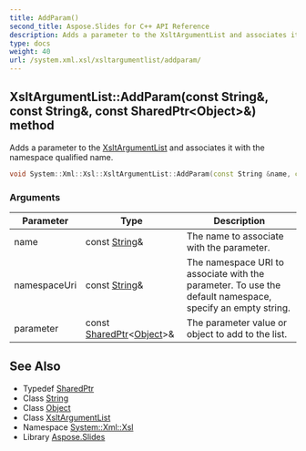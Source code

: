 ```yaml
---
title: AddParam()
second_title: Aspose.Slides for C++ API Reference
description: Adds a parameter to the XsltArgumentList and associates it with the namespace qualified name.
type: docs
weight: 40
url: /system.xml.xsl/xsltargumentlist/addparam/
---
```

## XsltArgumentList::AddParam(const String\&, const String\&, const SharedPtr\<Object\>\&) method


Adds a parameter to the [XsltArgumentList](../) and associates it with the namespace qualified name.

```cpp
void System::Xml::Xsl::XsltArgumentList::AddParam(const String &name, const String &namespaceUri, const SharedPtr<Object> &parameter)
```


### Arguments

| Parameter | Type | Description |
| --- | --- | --- |
| name | const [String](../../../system/string/)\& | The name to associate with the parameter. |
| namespaceUri | const [String](../../../system/string/)\& | The namespace URI to associate with the parameter. To use the default namespace, specify an empty string. |
| parameter | const [SharedPtr](../../../system/sharedptr/)\<[Object](../../../system/object/)\>\& | The parameter value or object to add to the list. |

## See Also

* Typedef [SharedPtr](../../../system/sharedptr/)
* Class [String](../../../system/string/)
* Class [Object](../../../system/object/)
* Class [XsltArgumentList](../)
* Namespace [System::Xml::Xsl](../../)
* Library [Aspose.Slides](../../../)